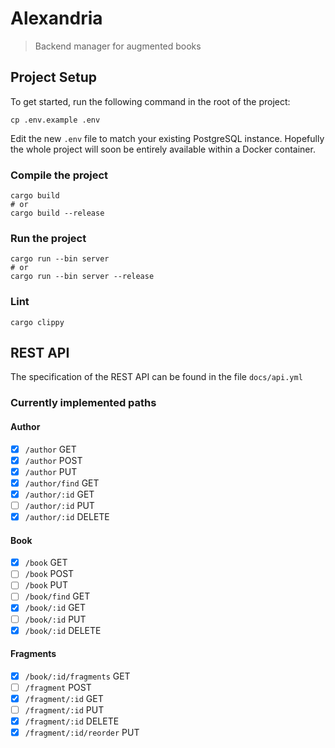 # Alexandria

> Backend manager for augmented books

## Project Setup

To get started, run the following command in the root of the project:

```shell
cp .env.example .env
```

Edit the new `.env` file to match your existing PostgreSQL instance.
Hopefully the whole project will soon be entirely available within a
Docker container.

### Compile the project
```shell
cargo build
# or
cargo build --release
```

### Run the project
```shell
cargo run --bin server
# or
cargo run --bin server --release
```

### Lint
```shell
cargo clippy
```

## REST API
The specification of the REST API can be found in the file `docs/api.yml`

### Currently implemented paths

#### Author
- [X] `/author` GET
- [X] `/author` POST
- [X] `/author` PUT
- [X] `/author/find` GET
- [X] `/author/:id` GET
- [ ] `/author/:id` PUT
- [X] `/author/:id` DELETE

#### Book
- [X] `/book` GET
- [ ] `/book` POST
- [ ] `/book` PUT
- [ ] `/book/find` GET
- [X] `/book/:id` GET
- [ ] `/book/:id` PUT
- [X] `/book/:id` DELETE

#### Fragments
- [X] `/book/:id/fragments` GET
- [ ] `/fragment` POST
- [X] `/fragment/:id` GET
- [ ] `/fragment/:id` PUT
- [X] `/fragment/:id` DELETE
- [X] `/fragment/:id/reorder` PUT

